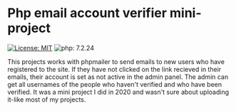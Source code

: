 # Php email account verifier mini-project
[![License: MIT](https://img.shields.io/badge/License-MIT-green.svg)](https://opensource.org/licenses/MIT)
![php: 7.2.24](https://img.shields.io/badge/php-7.2.24-blue)


This projects works with phpmailer to send emails to new users who have registered to the site. If they have not clicked on the link recieved in their emails, their account is set as not active in the admin panel.
The admin can get all usernames of the people who haven't verified and who have been verified. It was a mini project I did in 2020 and wasn't sure about uploading it-like most of my projects.

